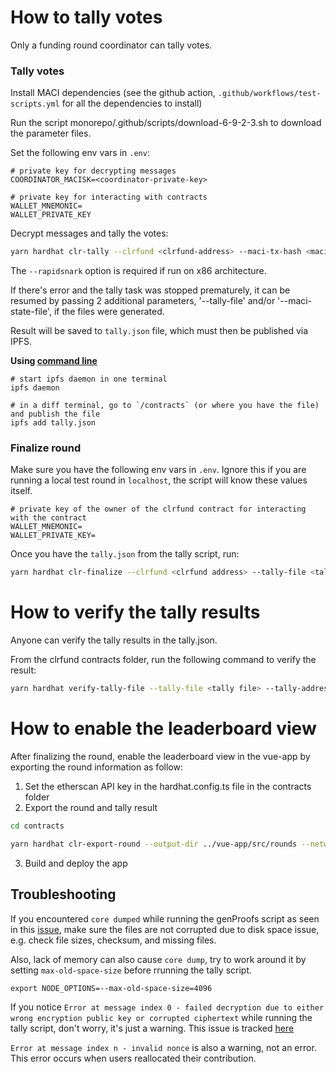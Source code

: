 # How to tally votes

Only a funding round coordinator can tally votes.

### Tally votes

Install MACI dependencies (see the github action, `.github/workflows/test-scripts.yml` for all the dependencies to install)

Run the script monorepo/.github/scripts/download-6-9-2-3.sh to download the parameter files.

Set the following env vars in `.env`:

```
# private key for decrypting messages
COORDINATOR_MACISK=<coordinator-private-key>

# private key for interacting with contracts
WALLET_MNEMONIC=
WALLET_PRIVATE_KEY
```

Decrypt messages and tally the votes:

```sh
yarn hardhat clr-tally --clrfund <clrfund-address> --maci-tx-hash <maci creation transaction hash> --rapidsnark <rapidsnark path> --circuit-directory <circuit zkeys directory> --network <network>
```

The `--rapidsnark` option is required if run on x86 architecture.

If there's error and the tally task was stopped prematurely, it can be resumed by passing 2 additional parameters, '--tally-file' and/or '--maci-state-file', if the files were generated.

Result will be saved to `tally.json` file, which must then be published via IPFS.

**Using [command line](https://docs.ipfs.tech/reference/kubo/cli/#ipfs)**

```
# start ipfs daemon in one terminal
ipfs daemon

# in a diff terminal, go to `/contracts` (or where you have the file) and publish the file
ipfs add tally.json
```

### Finalize round

Make sure you have the following env vars in `.env`. Ignore this if you are running a local test round in `localhost`, the script will know these values itself.

```
# private key of the owner of the clrfund contract for interacting with the contract
WALLET_MNEMONIC=
WALLET_PRIVATE_KEY=
```

Once you have the `tally.json` from the tally script, run:

```sh
yarn hardhat clr-finalize --clrfund <clrfund address> --tally-file <tally file> --network <network>
```

# How to verify the tally results

Anyone can verify the tally results in the tally.json.

From the clrfund contracts folder, run the following command to verify the result:

```sh
yarn hardhat verify-tally-file --tally-file <tally file> --tally-address <tally contract address> --network <network>
```

# How to enable the leaderboard view

After finalizing the round, enable the leaderboard view in the vue-app by exporting the round information as follow:

1. Set the etherscan API key in the hardhat.config.ts file in the contracts folder
2. Export the round and tally result

```sh
cd contracts

yarn hardhat clr-export-round --output-dir ../vue-app/src/rounds --network <network> --round-address <round address> --operator <operator> --start-block <recipient-registry-start-block> --ipfs <ipfs-gateway-url>

```

3. Build and deploy the app

## Troubleshooting

If you encountered `core dumped` while running the genProofs script as seen in this [issue](https://github.com/clrfund/monorepo/issues/383), make sure the files are not corrupted due to disk space issue, e.g. check file sizes, checksum, and missing files.

Also, lack of memory can also cause `core dump`, try to work around it by setting `max-old-space-size` before rrunning the tally script.

```
export NODE_OPTIONS=--max-old-space-size=4096
```

If you notice `Error at message index 0 - failed decryption due to either wrong encryption public key or corrupted ciphertext` while running the tally script, don't worry, it's just a warning. This issue is tracked [here](https://github.com/privacy-scaling-explorations/maci/issues/1134)

`Error at message index n - invalid nonce` is also a warning, not an error. This error occurs when users reallocated their contribution.
